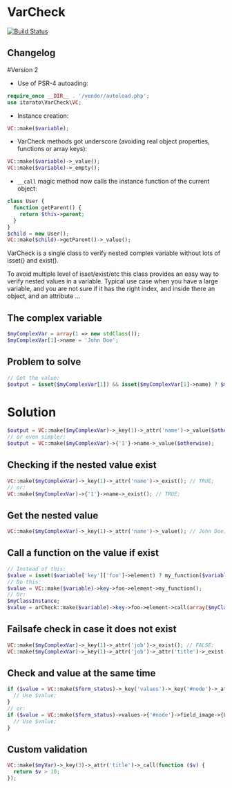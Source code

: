 VarCheck
=========


[![Build Status](https://travis-ci.org/itarato/var-check.png?branch=master)](https://travis-ci.org/itarato/var-check)


Changelog
---------

#Version 2
- Use of PSR-4 autoading:
```PHP
require_once __DIR__ . '/vendor/autoload.php';
use itarato\VarCheck\VC;
```
- Instance creation:
```PHP
VC::make($variable);
```
- VarCheck methods got underscore (avoiding real object properties, functions or array keys):
```PHP
VC::make($variable)->_value();
VC::make($variable)->_empty();
```
- ```__call``` magic method now calls the instance function of the current object:
```PHP
class User {
  function getParent() {
    return $this->parent;
  }
}
$child = new User();
VC::make($child)->getParent()->_value();
```


VarCheck is a single class to verify nested complex variable without lots of isset() and exist().

To avoid multiple level of isset/exist/etc this class provides an easy way to verify nested values in a variable.
Typical use case when you have a large variable, and you are not sure if it has the right index, and inside
there an object, and an attribute ...


The complex variable
--------------------

```php
$myComplexVar = array(1 => new stdClass());
$myComplexVar[1]->name = 'John Doe';
```


Problem to solve
----------------

```php
// Get the value:
$output = isset($myComplexVar[1]) && isset($myComplexVar[1]->name) ? $myComplexVar[1]->name : $otherwise;
```


# Solution

```php
$output = VC::make($myComplexVar)->_key(1)->_attr('name')->_value($otherwise);
// or even simpler:
$output = VC::make($myComplexVar)->{'1'}->name->_value($otherwise);
```


Checking if the nested value exist
----------------------------------

```php
VC::make($myComplexVar)->_key(1)->_attr('name')->_exist(); // TRUE;
// or:
VC::make($myComplexVar)->{'1'}->name->_exist(); // TRUE;
```


Get the nested value
--------------------

```php
VC::make($myComplexVar)->_key(1)->_attr('name')->_value(); // John Doe;
```


Call a function on the value if exist
-------------------------------------

```php
// Instead of this:
$value = isset($variable['key']['foo']->element) ? my_function($variable['key']['foo']->element) : NULL;
// Do this:
$value = VC::make($variable)->key->foo->element->my_function();
// Or:
$myClassInstance;
$value = arCheck::make($variable)->key->foo->element->call(array($myClassInstance, 'instanceFunction'));
```


Failsafe check in case it does not exist
----------------------------------------

```php
VC::make($myComplexVar)->_key(1)->_attr('job')->_exist(); // FALSE;
VC::make($myComplexVar)->_key(1)->_attr('job')->_attr('title')->_exist(); // FALSE;
```


Check and value at the same time
--------------------------------

```php
if ($value = VC::make($form_status)->_key('values')->_key('#node')->_attr('field_image')->_key(LANGUAGE_NONE)->_key(0)->_key('item')->_key('fid')->_value()) {
  // Use $value;
}
// or:
if ($value = VC::make($form_status)->values->{'#node'}->field_image->{LANGUAGE_NONE}->{'0'}->item->fid->_value()) {
  // Use $value;
}
```


Custom validation
-----------------

```php
VC::make($myVar)->_key(3)->_attr('title')->_call(function ($v) {
  return $v > 10;
});
```

